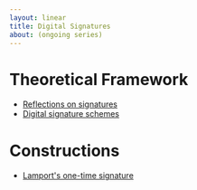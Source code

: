 ```yaml
---
layout: linear
title: Digital Signatures
about: (ongoing series)
---
```


# Theoretical Framework

- [Reflections on signatures](./1.html)
- [Digital signature schemes](./2.html)

# Constructions

- [Lamport's one-time signature](./3.html)